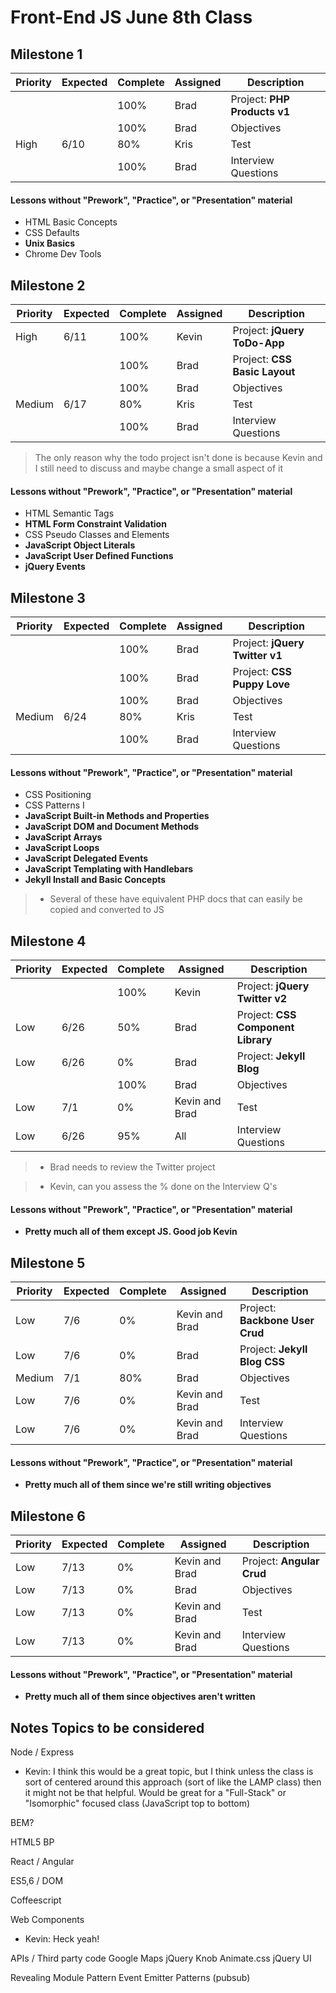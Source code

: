 # Front-End JS June 8th Class

## Milestone 1

Priority | Expected | Complete | Assigned | Description
---------|----------|----------|----------|-------------
         |          | 100%     | Brad     | Project: **PHP Products v1**
         |          | 100%     | Brad     | Objectives
High     | 6/10     |  80%     | Kris     | Test
         |          | 100%     | Brad     | Interview Questions

#### Lessons without "Prework", "Practice", or "Presentation" material

- HTML Basic Concepts
- CSS Defaults
- **Unix Basics**
- Chrome Dev Tools



## Milestone 2

Priority | Expected | Complete | Assigned | Description
---------|----------|----------|----------|-------------
High     | 6/11     | 100%      | Kevin    | Project: **jQuery ToDo-App**
         |          | 100%     | Brad     | Project: **CSS Basic Layout**
         |          | 100%     | Brad     | Objectives
Medium   | 6/17     | 80%      | Kris     | Test
         |          | 100%     | Brad     | Interview Questions

> The only reason why the todo project isn't done is because Kevin and I still need to discuss and maybe change a small aspect of it

#### Lessons without "Prework", "Practice", or "Presentation" material

- HTML Semantic Tags
- **HTML Form Constraint Validation**
- CSS Pseudo Classes and Elements
- **JavaScript Object Literals**
- **JavaScript User Defined Functions**
- **jQuery Events**



## Milestone 3

Priority | Expected | Complete | Assigned | Description
---------|----------|----------|----------|-------------
         |          | 100%     | Brad     | Project: **jQuery Twitter v1**
         |          | 100%     | Brad     | Project: **CSS Puppy Love**
         |          | 100%     | Brad     | Objectives
Medium   | 6/24     | 80%      | Kris     | Test
         |          | 100%     | Brad     | Interview Questions

#### Lessons without "Prework", "Practice", or "Presentation" material

- CSS Positioning
- CSS Patterns I
- **JavaScript Built-in Methods and Properties**
- **JavaScript DOM and Document Methods**
- **JavaScript Arrays**
- **JavaScript Loops**
- **JavaScript Delegated Events**
- **JavaScript Templating with Handlebars**
- **Jekyll Install and Basic Concepts**

> * Several of these have equivalent PHP docs that can easily be copied and converted to JS



## Milestone 4

Priority | Expected | Complete | Assigned | Description
---------|----------|----------|----------|-------------
         |          | 100%     | Kevin    | Project: **jQuery Twitter v2**
Low      | 6/26     | 50%      | Brad     | Project: **CSS Component Library**
Low      | 6/26     | 0%       | Brad     | Project: **Jekyll Blog**
         |          | 100%     | Brad     | Objectives
Low      | 7/1      | 0%       | Kevin and Brad | Test
Low      | 6/26     | 95%      | All      | Interview Questions

> * Brad needs to review the Twitter project

> * Kevin, can you assess the % done on the Interview Q's

#### Lessons without "Prework", "Practice", or "Presentation" material

- **Pretty much all of them except JS. Good job Kevin**




## Milestone 5

Priority | Expected | Complete | Assigned | Description
---------|----------|----------|----------|-------------
Low      | 7/6      | 0%       | Kevin and Brad | Project: **Backbone User Crud**
Low      | 7/6      | 0%       | Brad     | Project: **Jekyll Blog CSS**
Medium   | 7/1      | 80%      | Brad     | Objectives
Low      | 7/6      | 0%       | Kevin and Brad | Test
Low      | 7/6      | 0%       | Kevin and Brad | Interview Questions

#### Lessons without "Prework", "Practice", or "Presentation" material

- **Pretty much all of them since we're still writing objectives**




## Milestone 6

Priority | Expected | Complete | Assigned | Description
---------|----------|----------|----------|-------------
Low      | 7/13     | 0%       | Kevin and Brad | Project: **Angular Crud**
Low      | 7/13     | 0%       | Brad     | Objectives
Low      | 7/13     | 0%       | Kevin and Brad | Test
Low      | 7/13     | 0%       | Kevin and Brad | Interview Questions

#### Lessons without "Prework", "Practice", or "Presentation" material

- **Pretty much all of them since objectives aren't written**








## Notes Topics to be considered

Node / Express
- Kevin: I think this would be a great topic, but I think unless the class is sort of centered around this approach (sort of like the LAMP class) then it might not be that helpful. Would be great for a "Full-Stack" or "Isomorphic" focused class (JavaScript top to bottom)

BEM?

HTML5 BP

React / Angular

ES5,6 / DOM

Coffeescript

Web Components
- Kevin: Heck yeah!

APIs / Third party code
    Google Maps
    jQuery Knob
    Animate.css
    jQuery UI

Revealing Module Pattern
Event Emitter Patterns (pubsub)
